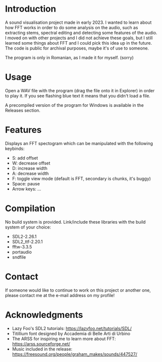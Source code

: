 # Introduction
A sound visualisation project made in early 2023. I wanted to learn about how FFT works in order to do some analysis on the audio, such as extracting stems, spectral editing and detecting some features of the audio. I moved on with other projects and I did not achieve these goals, but I still learned some things about FFT and I could pick this idea up in the future. The code is public for archival purposes, maybe it's of use to someone.

The program is only in Romanian, as I made it for myself. (sorry)

# Usage
Open a WAV file with the program (drag the file onto it in Explorer) in order to play it. If you see flashing blue text it means that you didn't load a file.

A precompiled version of the program for Windows is available in the Releases section.

# Features
Displays an FFT spectogram which can be manipulated with the following keybinds:
* S: add offset
* W: decrease offset
* D: increase width
* A: decrease width
* F: toggle view mode (default is FFT, secondary is chunks, it's buggy)
* Space: pause
* Arrow keys: ...

# Compilation
No build system is provided. Link/include these libraries with the build system of your choice:
* SDL2-2.26.1
* SDL2_ttf-2.20.1
* fftw-3.3.5
* portaudio
* sndfile

# Contact
If someone would like to continue to work on this project or another one, please contact me at the e-mail address on my profile!

# Acknowledgments
* Lazy Foo's SDL2 tutorials: https://lazyfoo.net/tutorials/SDL/
* Titillium font designed by Accademia di Belle Arti di Urbino
* The ARSS for inspiring me to learn more about FFT: https://arss.sourceforge.net/
* Music included in the release: https://freesound.org/people/graham_makes/sounds/447527/
